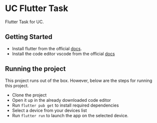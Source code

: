 # UC Flutter Task

Flutter Task for UC.

## Getting Started

- Install flutter from the official [docs](https://flutter.dev/docs/get-started/install).
- Install the code editor vscode from the official [docs](https://code.visualstudio.com/download)



## Running the project

This project runs out of the box. However, below are the steps for running this project.

- Clone the project
- Open it up in the already downloaded code editor
- Run `flutter pub get` to install required dependencies
- Select a device from your devices list
- Run `flutter run` to launch the app on the selected device.
